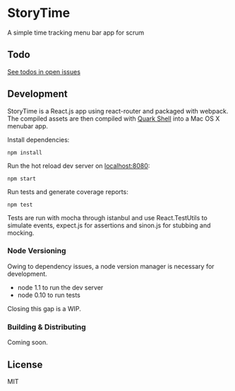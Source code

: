 # StoryTime

A simple time tracking menu bar app for scrum

## Todo

[See todos in open issues](https://github.com/sterlingwes/storytime/issues?q=is%3Aopen+is%3Aissue+label%3Atodo)

## Development

StoryTime is a React.js app using react-router and packaged with webpack. The compiled assets are then compiled with [Quark Shell](https://github.com/HackPlan/quark-shell-mac) into a Mac OS X menubar app.

Install dependencies:

`npm install`

Run the hot reload dev server on [localhost:8080](http://localhost:8080):

`npm start`

Run tests and generate coverage reports:

`npm test`

Tests are run with mocha through istanbul and use React.TestUtils to simulate events, expect.js for assertions and sinon.js for stubbing and mocking.

### Node Versioning

Owing to dependency issues, a node version manager is necessary for development.

*  node 1.1 to run the dev server
*  node 0.10 to run tests

Closing this gap is a WIP.

### Building & Distributing

Coming soon.

## License

MIT
